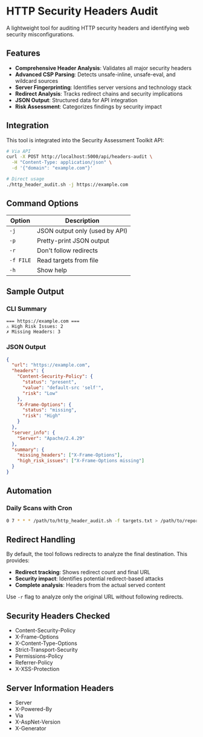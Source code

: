 # HTTP Security Headers Audit

A lightweight tool for auditing HTTP security headers and identifying web security misconfigurations.

## Features

- **Comprehensive Header Analysis**: Validates all major security headers
- **Advanced CSP Parsing**: Detects unsafe-inline, unsafe-eval, and wildcard sources
- **Server Fingerprinting**: Identifies server versions and technology stack
- **Redirect Analysis**: Tracks redirect chains and security implications
- **JSON Output**: Structured data for API integration
- **Risk Assessment**: Categorizes findings by security impact

## Integration

This tool is integrated into the Security Assessment Toolkit API:

```bash
# Via API
curl -X POST http://localhost:5000/api/headers-audit \
  -H "Content-Type: application/json" \
  -d '{"domain": "example.com"}'

# Direct usage
./http_header_audit.sh -j https://example.com
```

## Command Options

| Option | Description |
|--------|-------------|
| `-j` | JSON output only (used by API) |
| `-p` | Pretty-print JSON output |
| `-r` | Don't follow redirects |
| `-f FILE` | Read targets from file |
| `-h` | Show help |

## Sample Output

### CLI Summary
```
=== https://example.com ===
⚠ High Risk Issues: 2
✗ Missing Headers: 3
```

### JSON Output
```json
{
  "url": "https://example.com",
  "headers": {
    "Content-Security-Policy": {
      "status": "present",
      "value": "default-src 'self'",
      "risk": "Low"
    },
    "X-Frame-Options": {
      "status": "missing",
      "risk": "High"
    }
  },
  "server_info": {
    "Server": "Apache/2.4.29"
  },
  "summary": {
    "missing_headers": ["X-Frame-Options"],
    "high_risk_issues": ["X-Frame-Options missing"]
  }
}
```

## Automation

### Daily Scans with Cron
```bash
0 7 * * * /path/to/http_header_audit.sh -f targets.txt > /path/to/reports/$(date +\%F)_report.json
```

## Redirect Handling

By default, the tool follows redirects to analyze the final destination. This provides:
- **Redirect tracking**: Shows redirect count and final URL
- **Security impact**: Identifies potential redirect-based attacks
- **Complete analysis**: Headers from the actual served content

Use `-r` flag to analyze only the original URL without following redirects.

## Security Headers Checked

- Content-Security-Policy
- X-Frame-Options
- X-Content-Type-Options
- Strict-Transport-Security
- Permissions-Policy
- Referrer-Policy
- X-XSS-Protection

## Server Information Headers

- Server
- X-Powered-By
- Via
- X-AspNet-Version
- X-Generator